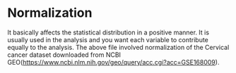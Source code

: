 # Normalization
It basically affects the statistical distribution in a positive manner.
It is usually used in the analysis and you want each variable to contribute equally to the analysis.
The above file involved normalization of the Cervical cancer dataset downloaded from NCBI GEO(https://www.ncbi.nlm.nih.gov/geo/query/acc.cgi?acc=GSE168009).
